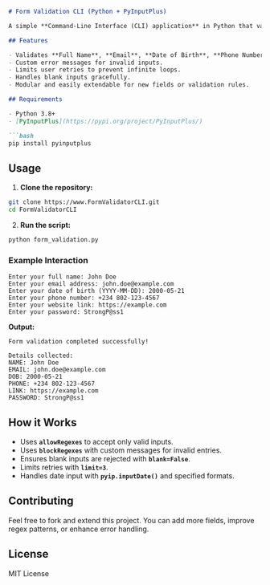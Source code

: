 ````markdown
# Form Validation CLI (Python + PyInputPlus)

A simple **Command-Line Interface (CLI) application** in Python that validates user inputs using **PyInputPlus** and **regular expressions (regex)**. This project demonstrates best practices for input validation, error handling, and user-friendly prompts in Python.

## Features

- Validates **Full Name**, **Email**, **Date of Birth**, **Phone Number**, **Website URL**, and **Password**.
- Custom error messages for invalid inputs.
- Limits user retries to prevent infinite loops.
- Handles blank inputs gracefully.
- Modular and easily extendable for new fields or validation rules.

## Requirements

- Python 3.8+
- [PyInputPlus](https://pypi.org/project/PyInputPlus/)

```bash
pip install pyinputplus
````

## Usage

1. **Clone the repository:**

```bash
git clone https://www.FormValidatorCLI.git
cd FormValidatorCLI
```

2. **Run the script:**

```bash
python form_validation.py
```

### Example Interaction

```
Enter your full name: John Doe
Enter your email address: john.doe@example.com
Enter your date of birth (YYYY-MM-DD): 2000-05-21
Enter your phone number: +234 802-123-4567
Enter your website link: https://example.com
Enter your password: StrongP@ss1
```

**Output:**

```
Form validation completed successfully!

Details collected:
NAME: John Doe
EMAIL: john.doe@example.com
DOB: 2000-05-21
PHONE: +234 802-123-4567
LINK: https://example.com
PASSWORD: StrongP@ss1
```

## How it Works

* Uses **`allowRegexes`** to accept only valid inputs.
* Uses **`blockRegexes`** with custom messages for invalid entries.
* Ensures blank inputs are rejected with **`blank=False`**.
* Limits retries with **`limit=3`**.
* Handles date input with **`pyip.inputDate()`** and specified formats.

## Contributing

Feel free to fork and extend this project. You can add more fields, improve regex patterns, or enhance error handling.

## License

MIT License

